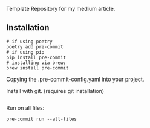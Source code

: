 Template Repository for my medium article.


## Installation

```
# if using poetry
poetry add pre-commit
# if using pip
pip install pre-commit
# installing via brew:
brew install pre-commit
```

Copying the .pre-commit-config.yaml into your project.

Install with git. (requires git installation)
```pre-commit install
```


Run on all files:
```
pre-commit run --all-files
```
